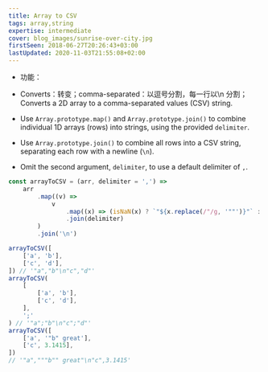 ```yaml
---
title: Array to CSV
tags: array,string
expertise: intermediate
cover: blog_images/sunrise-over-city.jpg
firstSeen: 2018-06-27T20:26:43+03:00
lastUpdated: 2020-11-03T21:55:08+02:00
---
```


-   功能：
-   Converts：转变；comma-separated：以逗号分割，每一行以\n 分割；
    Converts a 2D array to a comma-separated values (CSV) string.

-   Use `Array.prototype.map()` and `Array.prototype.join()` to combine individual 1D arrays (rows) into strings, using the provided `delimiter`.
-   Use `Array.prototype.join()` to combine all rows into a CSV string, separating each row with a newline (`\n`).
-   Omit the second argument, `delimiter`, to use a default delimiter of `,`.

```js
const arrayToCSV = (arr, delimiter = ',') =>
	arr
		.map((v) =>
			v
				.map((x) => (isNaN(x) ? `"${x.replace(/"/g, '""')}"` : x))
				.join(delimiter)
		)
		.join('\n')
```

```js
arrayToCSV([
	['a', 'b'],
	['c', 'd'],
]) // '"a","b"\n"c","d"'
arrayToCSV(
	[
		['a', 'b'],
		['c', 'd'],
	],
	';'
) // '"a";"b"\n"c";"d"'
arrayToCSV([
	['a', '"b" great'],
	['c', 3.1415],
])
// '"a","""b"" great"\n"c",3.1415'
```
